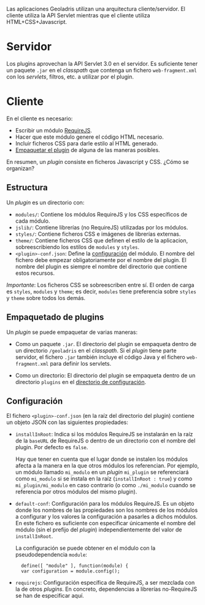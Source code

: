 Las aplicaciones Geoladris utilizan una arquitectura cliente/servidor. El cliente utiliza la API Servlet mientras que el cliente utiliza HTML+CSS+Javascript.

# Servidor

Los plugins aprovechan la API Servlet 3.0 en el servidor. Es suficiente tener un paquete `.jar` en el _classpath_ que contenga un fichero `web-fragment.xml` con los _servlets_, filtros, etc. a utilizar por el plugin.

# Cliente

En el cliente es necesario:

- Escribir un módulo [RequireJS](http://requirejs.org/docs/api.html).
- Hacer que este módulo genere el código HTML necesario.
- Incluir ficheros CSS para darle estilo al HTML generado.
- [Empaquetar el plugin](#packaging) de alguna de las maneras posibles.

En resumen, un _plugin_ consiste en ficheros Javascript y CSS. ¿Cómo se organizan?

## <a name="Estructura"></a> Estructura

Un _plugin_ es un directorio con:

- `modules/`: Contiene los módulos RequireJS y los CSS específicos de cada módulo.
- `jslib/`: Contiene librerías (no RequireJS) utilizadas por los módulos.
- `styles/`: Contiene ficheros CSS e imágenes de librerías externas.
- `theme/`: Contiene ficheros CSS que definen el estilo de la aplicacion, sobreescribiendo los estilos de `modules` y `styles`.
- `<plugin>-conf.json`: Define la [configuración](#config) del módulo. El nombre del fichero debe empezar obligatoriamente por el nombre del plugin. El nombre del plugin es siempre el nombre del directorio que contiene estos recursos.

*Importante*: Los ficheros CSS se sobreescriben entre sí. El orden de carga es `styles`, `modules` y `theme`; es decir, `modules` tiene preferencia sobre `styles` y `theme` sobre todos los demás.

## <a name="packaging"></a>Empaquetado de plugins

Un _plugin_ se puede empaquetar de varias maneras:

- Como un paquete `.jar`. El directorio del plugin se empaqueta dentro de un directorio `/geoladris` en el _classpath_. Si el _plugin_ tiene parte servidor, el fichero `.jar` también incluye el código Java y el fichero `web-fragment.xml` para definir los servlets.

- Como un directorio: El directorio del plugin se empaqueta dentro de un directorio `plugins` en el [directorio de configuración](conf_dir.md).

## <a name="config"></a> Configuración

El fichero `<plugin>-conf.json` (en la raíz del directorio del plugin) contiene un objeto JSON con las siguientes propiedades:

- `installInRoot`: Indica si los módulos RequireJS se instalarán en la raíz de la `baseURL` de RequireJS o dentro de un directorio con el nombre del plugin. Por defecto es `false`.

  Hay que tener en cuenta que el lugar donde se instalen los módulos afecta a la manera en la que otros módulos los referencian. Por ejemplo, un módulo llamado `mi_modulo` en un _plugin_ `mi_plugin` se referenciará como `mi_modulo` si se instala en la raíz (`installInRoot : true`) y como  `mi_plugin/mi_modulo` en caso contrario (o como `./mi_modulo` cuando se referencia por otros módulos del mismo plugin).

- `default-conf`: Configuración para los módulos RequireJS. Es un objeto donde los nombres de las propiedades son los nombres de los módulos a configurar y los valores la configuración a pasarles a dichos módulos. En este fichero es suficiente con especificar únicamente el nombre del módulo (sin el prefijo del _plugin_) independientemente del valor de `installInRoot`.

  La configuración se puede obtener en el módulo con la pseudodependencia `module`:

		define([ "module" ], function(module) {
		var configuration = module.config(); 

- `requirejs`: Configuración específica de RequireJS, a ser mezclada con la de otros _plugins_. En concreto, dependencias a librerías no-RequireJS se han de especificar aquí.

